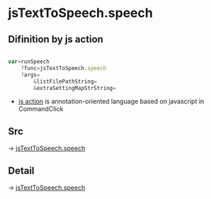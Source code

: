 # jsTextToSpeech.speech

## Difinition by js action

```js.js

var=runSpeech
	?func=jsTextToSpeech.speech
	?args=
		&listFilePathString=
		&extraSettingMapStrString=
```

- [js action]() is annotation-oriented language based on javascript in CommandClick

## Src

-> [jsTextToSpeech.speech](https://github.com/puutaro/CommandClick/blob/master/app/src/main/java/com/puutaro/commandclick/fragment_lib/terminal_fragment/js_interface/JsTextToSpeech.kt#L20)

## Detail

-> [jsTextToSpeech.speech](https://github.com/puutaro/CommandClick/blob/master/md/developer/js_interface/details/JsTextToSpeech/speech.md)
